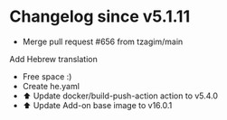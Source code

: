 # Changelog since v5.1.11
- Merge pull request #656 from tzagim/main

 Add Hebrew translation 
- Free space :) 
- Create he.yaml 
- ⬆️ Update docker/build-push-action action to v5.4.0 
- ⬆️ Update Add-on base image to v16.0.1 
